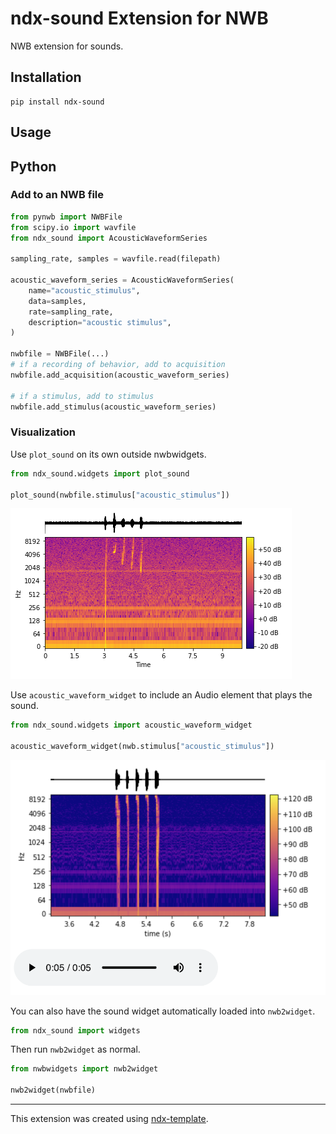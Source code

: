 # ndx-sound Extension for NWB

NWB extension for sounds.

## Installation

```shell
pip install ndx-sound
```

## Usage

## Python

### Add to an NWB file
```python
from pynwb import NWBFile
from scipy.io import wavfile
from ndx_sound import AcousticWaveformSeries

sampling_rate, samples = wavfile.read(filepath)

acoustic_waveform_series = AcousticWaveformSeries(
    name="acoustic_stimulus",
    data=samples,
    rate=sampling_rate,
    description="acoustic stimulus",
)

nwbfile = NWBFile(...)
# if a recording of behavior, add to acquisition
nwbfile.add_acquisition(acoustic_waveform_series)

# if a stimulus, add to stimulus
nwbfile.add_stimulus(acoustic_waveform_series)
```

### Visualization

Use `plot_sound` on its own outside nwbwidgets.
```python
from ndx_sound.widgets import plot_sound

plot_sound(nwbfile.stimulus["acoustic_stimulus"])
```

![](ndx_sound_plot.png)

Use `acoustic_waveform_widget` to include an Audio element that plays the sound.

```python
from ndx_sound.widgets import acoustic_waveform_widget

acoustic_waveform_widget(nwb.stimulus["acoustic_stimulus"])
```

![](acoustic_waveform_widget.png)



You can also have the sound widget automatically loaded into `nwb2widget`.
```python
from ndx_sound import widgets
```
Then run `nwb2widget` as normal.
```python
from nwbwidgets import nwb2widget

nwb2widget(nwbfile)
```



---
This extension was created using [ndx-template](https://github.com/nwb-extensions/ndx-template).
